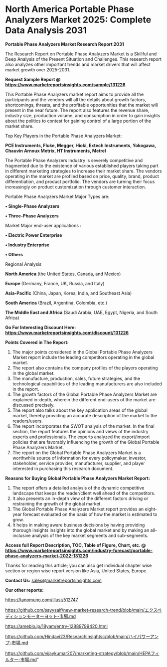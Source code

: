 # North America Portable Phase Analyzers Market 2025: Complete Data Analysis 2031

<strong>Portable Phase Analyzers Market Research Report 2031</strong>

The Research Report on Portable Phase Analyzers Market is a Skillful and Deep Analysis of the Present Situation and Challenges. This research report also analyzes other important trends and market drivers that will affect market growth over 2025-2031.

<strong>Request Sample Report @ <a href=https://www.marketreportsinsights.com/sample/131226>https://www.marketreportsinsights.com/sample/131226</a></strong>

This Portable Phase Analyzers market report aims to provide all the participants and the vendors will all the details about growth factors, shortcomings, threats, and the profitable opportunities that the market will present in the near future. The report also features the revenue share, industry size, production volume, and consumption in order to gain insights about the politics to contest for gaining control of a large portion of the market share.

Top Key Players in the Portable Phase Analyzers Market:

<strong>PCE Instruments, Fluke, Megger, Hioki, Extech Instruments, Yokogawa, Chauvin Arnoux Metrix, HT Instruments, Metrel</strong>

The Portable Phase Analyzers Industry is severely competitive and fragmented due to the existence of various established players taking part in different marketing strategies to increase their market share. The vendors operating in the market are profiled based on price, quality, brand, product differentiation, and product portfolio. The vendors are turning their focus increasingly on product customization through customer interaction.

Portable Phase Analyzers Market Major Types are:

<strong>• Single-Phase Analyzers

• Three-Phase Analyzers</strong>

Market Major end-user applications :

<strong>• Electric Power Enterprise

• Industry Enterprise

• Others</strong>

Regional Analysis

</u><strong><b>North America</b></strong> (the United States, Canada, and Mexico)

<strong><b>Europe </b></strong>(Germany, France, UK, Russia, and Italy)

<strong><b>Asia-Pacific</b></strong> (China, Japan, Korea, India, and Southeast Asia)

<strong><b>South America</b></strong> (Brazil, Argentina, Colombia, etc.)

<strong><b>The Middle East and Africa</b></strong> (Saudi Arabia, UAE, Egypt, Nigeria, and South Africa)

<strong>Go For Interesting Discount Here: <a href=https://www.marketreportsinsights.com/discount/131226>https://www.marketreportsinsights.com/discount/131226</a></strong>

<strong>Points Covered in The Report:</strong>
<ol>
  <li>The major points considered in the Global Portable Phase Analyzers Market report include the leading competitors operating in the global market.</li>
  <li>The report also contains the company profiles of the players operating in the global market.</li>
  <li>The manufacture, production, sales, future strategies, and the technological capabilities of the leading manufacturers are also included in the report.</li>
  <li>The growth factors of the Global Portable Phase Analyzers Market are explained in-depth, wherein the different end-users of the market are discussed precisely.</li>
  <li>The report also talks about the key application areas of the global market, thereby providing an accurate description of the market to the readers/users.</li>
  <li>The report incorporates the SWOT analysis of the market. In the final section, the report features the opinions and views of the industry experts and professionals. The experts analyzed the export/import policies that are favorably influencing the growth of the Global Portable Phase Analyzers Market.</li>
  <li>The report on the Global Portable Phase Analyzers Market is a worthwhile source of information for every policymaker, investor, stakeholder, service provider, manufacturer, supplier, and player interested in purchasing this research document.</li>
</ol>
<strong>Reasons for Buying Global Portable Phase Analyzers Market Report:</strong>

<ol>
  <li>The report offers a detailed analysis of the dynamic competitive landscape that keeps the reader/client well ahead of the competitors.</li>
  <li>It also presents an in-depth view of the different factors driving or restraining the growth of the global market.</li>
  <li>The Global Portable Phase Analyzers Market report provides an eight-year forecast evaluated on the basis of how the market is estimated to grow.</li>
  <li>It helps in making aware business decisions by having providing thorough insights insights into the global market and by making an all-inclusive analysis of the key market segments and sub-segments.</li>
</ol>
<strong>Access full Report Description, TOC, Table of Figure, Chart, etc. @ <a href=https://www.marketreportsinsights.com/industry-forecast/portable-phase-analyzers-market-2022-131226>https://www.marketreportsinsights.com/industry-forecast/portable-phase-analyzers-market-2022-131226</a></strong>


Thanks for reading this article; you can also get individual chapter wise section or region wise report version like Asia, United States, Europe.

<strong>Contact Us:</strong>
sales@marketreportsinsights.com

<strong>Our other reports:</strong>

<a href=https://tanomuno.com/illust/512747>https://tanomuno.com/illust/512747</a>

<a href=https://github.com/sayysaif/new-market-research-trend/blob/main/エクスペディションモーターヨット-市場.md>https://github.com/sayysaif/new-market-research-trend/blob/main/エクスペディションモーターヨット-市場.md</a>

<a href=https://ameblo.jp/18yam/entry-12889799420.html>https://ameblo.jp/18yam/entry-12889799420.html</a>

<a href=https://github.com/Hindavi23/Researchinsightsc/blob/main/ハイパワーアンプ-市場.md>https://github.com/Hindavi23/Researchinsightsc/blob/main/ハイパワーアンプ-市場.md</a>

<a href=https://github.com/vijaykumar207/marketing-strategy/blob/main/HEPAフィルター-市場.md>https://github.com/vijaykumar207/marketing-strategy/blob/main/HEPAフィルター-市場.md</a>"
